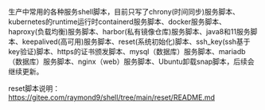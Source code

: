 生产中常用的各种服务shell脚本，目前只写了chrony(时间同步)服务脚本、kubernetes的runtime运行时containerd服务脚本、docker服务脚本、haproxy(负载均衡)服务脚本、harbor(私有镜像仓库)服务脚本、java8和11服务脚本、keepalived(高可用)服务脚本、reset(系统初始化)脚本、ssh_key(ssh基于key验证)脚本、https的证书颁发脚本、mysql（数据库）服务脚本、mariadb（数据库）服务脚本、nginx（web）服务脚本、Ubuntu卸载snap脚本，后续会继续更新。

reset脚本说明：https://gitee.com/raymond9/shell/tree/main/reset/README.md
